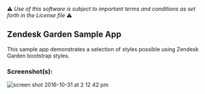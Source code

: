 :warning: *Use of this software is subject to important terms and conditions as set forth in the License file* :warning:

## Zendesk Garden Sample App

This sample app demonstrates a selection of styles possible using Zendesk Garden bootstrap styles.

### Screenshot(s):
![screen shot 2016-10-31 at 2 12 42 pm](https://cloud.githubusercontent.com/assets/2517811/19843218/3fa9689e-9f74-11e6-9ed2-2d0ffe408b46.png)
